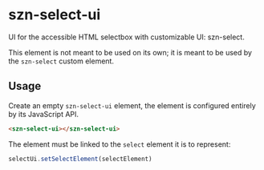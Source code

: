 # szn-select-ui

UI for the accessible HTML selectbox with customizable UI: szn-select.

This element is not meant to be used on its own; it is meant to be used by the
`szn-select` custom element.

## Usage

Create an empty `szn-select-ui` element, the element is configured entirely by
its JavaScript API.

```html
<szn-select-ui></szn-select-ui>
```

The element must be linked to the `select` element it is to represent:

```js
selectUi.setSelectElement(selectElement)
```

